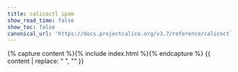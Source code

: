 ```yaml
---
title: calicoctl ipam
show_read_time: false
show_toc: false
canonical_url: 'https://docs.projectcalico.org/v3.7/reference/calicoctl/commands/ipam/index'
---
```

{% capture content %}{% include index.html %}{% endcapture %}
{{ content | replace: "    ", "" }}